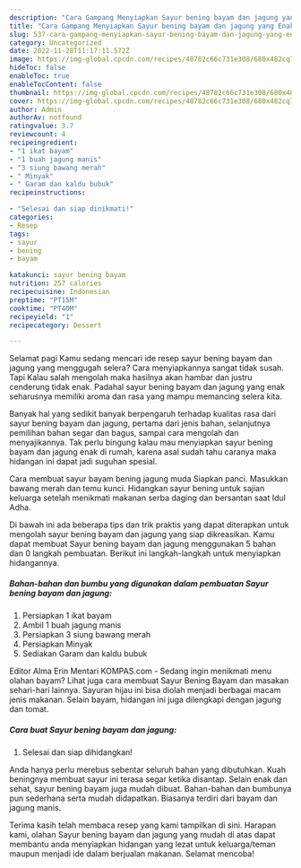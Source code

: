 ```yaml
---
description: "Cara Gampang Menyiapkan Sayur bening bayam dan jagung yang Enak Banget"
title: "Cara Gampang Menyiapkan Sayur bening bayam dan jagung yang Enak Banget"
slug: 537-cara-gampang-menyiapkan-sayur-bening-bayam-dan-jagung-yang-enak-banget
category: Uncategorized
date: 2022-11-28T11:17:11.572Z
image: https://img-global.cpcdn.com/recipes/48782c66c731e308/680x482cq70/sayur-bening-bayam-dan-jagung-foto-resep-utama.jpg
hideToc: false
enableToc: true
enableTocContent: false
thumbnail: https://img-global.cpcdn.com/recipes/48782c66c731e308/680x482cq70/sayur-bening-bayam-dan-jagung-foto-resep-utama.jpg
cover: https://img-global.cpcdn.com/recipes/48782c66c731e308/680x482cq70/sayur-bening-bayam-dan-jagung-foto-resep-utama.jpg
author: Admin
authorAv: notfound
ratingvalue: 3.7
reviewcount: 4
recipeingredient:
- "1 ikat bayam"
- "1 buah jagung manis"
- "3 siung bawang merah"
- " Minyak"
- " Garam dan kaldu bubuk"
recipeinstructions:

- "Selesai dan siap dinikmati!"
categories:
- Resep
tags:
- sayur
- bening
- bayam

katakunci: sayur bening bayam 
nutrition: 257 calories
recipecuisine: Indonesian
preptime: "PT15M"
cooktime: "PT40M"
recipeyield: "1"
recipecategory: Dessert

---
```



Selamat pagi Kamu sedang mencari ide resep sayur bening bayam dan jagung yang menggugah selera? Cara menyiapkannya sangat tidak susah. Tapi Kalau salah mengolah maka hasilnya akan hambar dan justru cenderung tidak enak. Padahal sayur bening bayam dan jagung yang enak seharusnya memiliki aroma dan rasa yang mampu memancing selera kita.


Banyak hal yang sedikit banyak berpengaruh terhadap kualitas rasa dari sayur bening bayam dan jagung, pertama dari jenis bahan, selanjutnya pemilihan bahan segar dan bagus, sampai cara mengolah dan menyajikannya. Tak perlu bingung kalau mau menyiapkan sayur bening bayam dan jagung enak di rumah, karena asal sudah tahu caranya maka hidangan ini dapat jadi suguhan spesial.

Cara membuat sayur bayam bening jagung muda Siapkan panci. Masukkan bawang merah dan temu kunci. Hidangkan sayur bening untuk sajian keluarga setelah menikmati makanan serba daging dan bersantan saat Idul Adha.


Di bawah ini ada beberapa tips dan trik praktis yang dapat diterapkan untuk mengolah sayur bening bayam dan jagung yang siap dikreasikan. Kamu dapat membuat Sayur bening bayam dan jagung menggunakan 5 bahan dan 0 langkah pembuatan. Berikut ini langkah-langkah untuk menyiapkan hidangannya.

<!--inarticleads1-->

##### Bahan-bahan dan bumbu yang digunakan dalam pembuatan Sayur bening bayam dan jagung:

1. Persiapkan 1 ikat bayam
1. Ambil 1 buah jagung manis
1. Persiapkan 3 siung bawang merah
1. Persiapkan  Minyak
1. Sediakan  Garam dan kaldu bubuk


Editor Alma Erin Mentari KOMPAS.com - Sedang ingin menikmati menu olahan bayam? Lihat juga cara membuat Sayur Bening Bayam dan masakan sehari-hari lainnya. Sayuran hijau ini bisa diolah menjadi berbagai macam jenis makanan. Selain bayam, hidangan ini juga dilengkapi dengan jagung dan tomat. 

<!--inarticleads2-->

##### Cara buat Sayur bening bayam dan jagung:


1. Selesai dan siap dihidangkan!

Anda hanya perlu merebus sebentar seluruh bahan yang dibutuhkan. Kuah beningnya membuat sayur ini terasa segar ketika disantap. Selain enak dan sehat, sayur bening bayam juga mudah dibuat. Bahan-bahan dan bumbunya pun sederhana serta mudah didapatkan. Biasanya terdiri dari bayam dan jagung manis. 

Terima kasih telah membaca resep yang kami tampilkan di sini. Harapan kami, olahan Sayur bening bayam dan jagung yang mudah di atas dapat membantu anda menyiapkan hidangan yang lezat untuk keluarga/teman maupun menjadi ide dalam berjualan makanan. Selamat mencoba!
